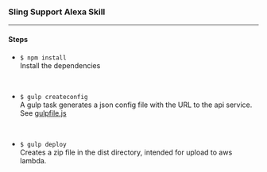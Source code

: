 ### Sling Support Alexa Skill

<hr />

#### Steps
- `$ npm install` <br /> Install the dependencies <br />
<br />

- `$ gulp createconfig` <br /> A gulp task generates a json config file with the URL to the api service. See [gulpfile.js](gulpfile.js) <br />
<br />

- `$ gulp deploy` <br /> Creates a zip file in the dist directory, intended for upload to aws lambda.